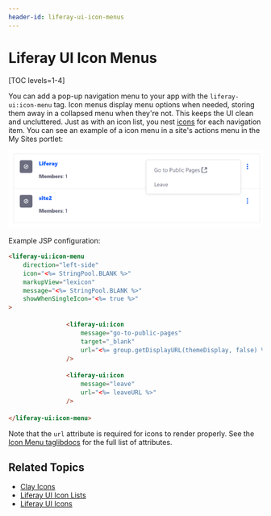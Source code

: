 ```yaml
---
header-id: liferay-ui-icon-menus
---
```


# Liferay UI Icon Menus

[TOC levels=1-4]

You can add a pop-up navigation menu to your app with the `liferay-ui:icon-menu` 
tag. Icon menus display menu options when needed, storing them away in 
a collapsed menu when they're not. This keeps the UI clean and uncluttered. Just 
as with an icon list, you nest 
[icons](/docs/7-2/reference/-/knowledge_base/r/liferay-ui-icons) for each 
navigation item. You can see an example of a icon menu in a site's actions menu 
in the My Sites portlet:

![Figure 1: Setting up an icon menu is a piece of cake.](../../../../images/liferay-ui-taglib-icon-menu.png)

Example JSP configuration:

```html
<liferay-ui:icon-menu
    direction="left-side"
    icon="<%= StringPool.BLANK %>"
    markupView="lexicon"
    message="<%= StringPool.BLANK %>"
    showWhenSingleIcon="<%= true %>"
>

				<liferay-ui:icon
					message="go-to-public-pages"
					target="_blank"
					url="<%= group.getDisplayURL(themeDisplay, false) %>"
				/>

				<liferay-ui:icon
					message="leave"
					url="<%= leaveURL %>"
				/>

</liferay-ui:icon-menu>
```

Note that the `url` attribute is required for icons to render properly. See the 
[Icon Menu taglibdocs](@platform-ref@/7.2-latest/taglibs/util-taglib/liferay-ui/icon-menu.html) 
for the full list of attributes. 

## Related Topics

- [Clay Icons](/docs/7-2/reference/-/knowledge_base/r/clay-icons)
- [Liferay UI Icon Lists](/docs/7-2/reference/-/knowledge_base/r/liferay-ui-icon-lists)
- [Liferay UI Icons](/docs/7-2/reference/-/knowledge_base/r/liferay-ui-icons)
